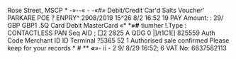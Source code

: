 Rose Street, MSCP * -»--« - -«#*»* Debit/Credit Car'd Salts Voucher' PARKARE POE ? ENPRY^ 2908/2019 15^26 8/2 16:52 19 PAY Amount: : 29/ GBP GBP1 .5Q Card Debit MasterCard «* ***»#** tiumher !.Type : CONTACTLESS PAN Seq AID ; □2 2825 A QDG 0 |]/t1C1[] 825559 Auth Code Merchant ID ID Terminal ?5365 52 1 Authorised sale confirmed Please keep for your records * # ** ***«***»- ii - 2 9/ 8/29 16:52; 6 VAT No: 6637582113